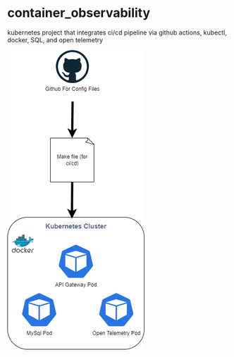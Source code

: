# container_observability
kubernetes project that integrates ci/cd pipeline via github actions, kubectl, docker, SQL, and open telemetry

![Architecture Diagram](diagram_images/architecture_diagram.drawio.png)
